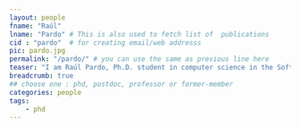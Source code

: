 ```yaml
---
layout: people
fname: "Raúl"
lname: "Pardo" # This is also used to fetch list of  publications
cid : "pardo"  # for creating email/web addresss
pic: pardo.jpg
permalink: "/pardo/" # you can use the same as previous line here
teaser: "I am Raúl Pardo, Ph.D. student in computer science in the Software Technology division at Deparment of Computer Science and Engineering at Chalmers University of Technology."
breadcrumb: true
## choose one : phd, postdoc, professor or former-member
categories: people
tags:
    - phd
---
```

